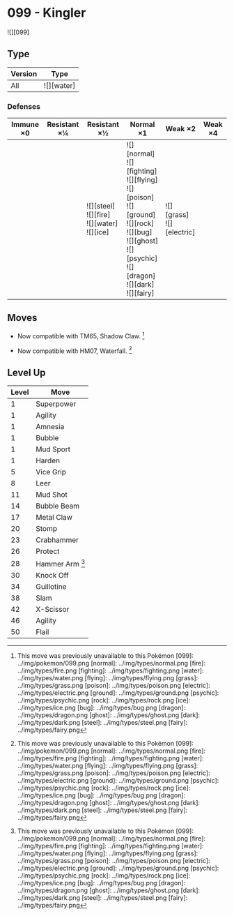 # 099 - Kingler
![][099]

## Type

Version | Type
---     | ---
All     | ![][water]

### Defenses

Immune ×0 | Resistant ×¼ | Resistant ×½                                          | Normal ×1                                                                                                                                                                      | Weak ×2                         | Weak ×4
---       | ---          | ---                                                   | ---                                                                                                                                                                            | ---                             | ---
&nbsp;    | &nbsp;       | ![][steel]<br>![][fire]<br>![][water]<br>![][ice]<br> | ![][normal]<br>![][fighting]<br>![][flying]<br>![][poison]<br>![][ground]<br>![][rock]<br>![][bug]<br>![][ghost]<br>![][psychic]<br>![][dragon]<br>![][dark]<br>![][fairy]<br> | ![][grass]<br>![][electric]<br> | &nbsp;

## Moves

 - Now compatible with TM65, Shadow Claw. [^1]

 - Now compatible with HM07, Waterfall. [^1]

## Level Up

Level | Move
---   | ---
1     | Superpower
1     | Agility
1     | Amnesia
1     | Bubble
1     | Mud Sport
1     | Harden
5     | Vice Grip
8     | Leer
11    | Mud Shot
14    | Bubble Beam
17    | Metal Claw
20    | Stomp
23    | Crabhammer
26    | Protect
28    | Hammer Arm [^1]
30    | Knock Off
34    | Guillotine
38    | Slam
42    | X-Scissor
46    | Agility
50    | Flail

[^1]: This move was previously unavailable to this Pokémon
[099]: ../img/pokemon/099.png
[normal]: ../img/types/normal.png
[fire]: ../img/types/fire.png
[fighting]: ../img/types/fighting.png
[water]: ../img/types/water.png
[flying]: ../img/types/flying.png
[grass]: ../img/types/grass.png
[poison]: ../img/types/poison.png
[electric]: ../img/types/electric.png
[ground]: ../img/types/ground.png
[psychic]: ../img/types/psychic.png
[rock]: ../img/types/rock.png
[ice]: ../img/types/ice.png
[bug]: ../img/types/bug.png
[dragon]: ../img/types/dragon.png
[ghost]: ../img/types/ghost.png
[dark]: ../img/types/dark.png
[steel]: ../img/types/steel.png
[fairy]: ../img/types/fairy.png
